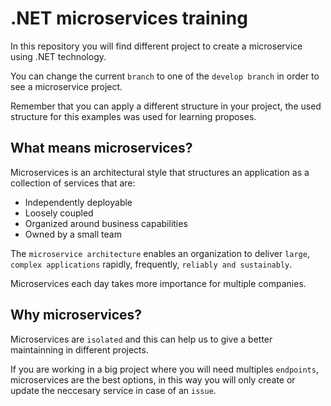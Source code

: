 # .NET microservices training

In this repository you will find different project to create a microservice using .NET technology.

You can change the current ```branch``` to one of the ```develop branch``` in order to see a microservice project.

Remember that you can apply a different structure in your project, the used structure for this examples was used for learning proposes.

## What means microservices?

Microservices is an architectural style that structures an application as a collection of services that are:

- Independently deployable
- Loosely coupled
- Organized around business capabilities
- Owned by a small team

The ```microservice architecture``` enables an organization to deliver ```large```, ```complex applications``` rapidly, frequently, ```reliably and sustainably```.

Microservices each day takes more importance for multiple companies.

## Why microservices?

Microservices are ```isolated``` and this can help us to give a better maintainning in different projects. 

If you are working in a big project where you will need multiples ```endpoints```, microservices are the best options, in this way you will only create or update the neccesary service in case of an ```issue```.

